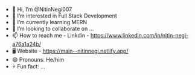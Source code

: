 - 👋 Hi, I’m @NitinNegi007
- 👀 I’m interested in Full Stack Development
- 🌱 I’m currently learning MERN
- 💞️ I’m looking to collaborate on ...
- 📫 How to reach me - Linkdin - https://www.linkedin.com/in/nitin-negi-a76a1a24b/
- 🖥️ Website - https://main--nitinnegi.netlify.app/
- 😄 Pronouns: He/him
- ⚡ Fun fact: ...

<!---
NitinNegi007/NitinNegi007 is a ✨ special ✨ repository because its `README.md` (this file) appears on your GitHub profile.
You can click the Preview link to take a look at your changes.
--->
